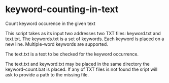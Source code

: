 # keyword-counting-in-text
Count keyword occurence in the given text

This script takes as its input two addresses two TXT files: keyword.txt and text.txt. 
The keywords.txt is a set of keywords. Each keyword is placed on a new line. Multiple-word keywords are supported.

The text.txt is a text to be checked for the keyword occurrence.

The text.txt and keyword.txt may be placed in the same directory the keyword-count.bat is placed. If any of TXT files is not found the sript will ask to provide a path to the missing file.

